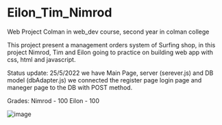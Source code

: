 # Eilon_Tim_Nimrod
Web Project Colman in web_dev course, second year in colman college

This project present a management orders system of Surfing shop,
in this project Nimrod, Tim and Eilon going to practice on building web app with css, html and javascript.

Status update:
25/5/2022
we have Main Page, server (serever.js) and DB model (dbAdapter.js)
we connected the register page login page and maneger page to the DB with POST method.

Grades:
Nimrod - 100
Eilon - 100


![image](https://user-images.githubusercontent.com/105338215/168820435-4b554934-0ddf-408b-9e7b-00495c2eaca5.png)


